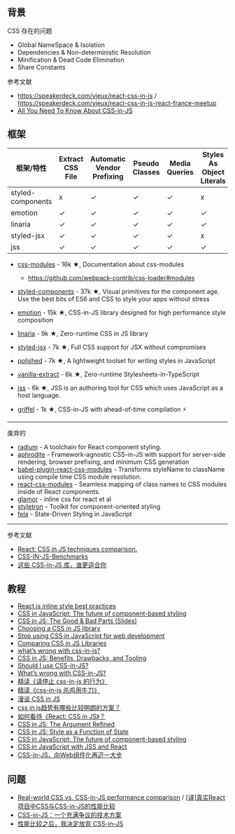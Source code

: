 
## 背景

CSS 存在的问题

- Global NameSpace & Isolation
- Dependencies & Non-deterministic Resolution
- Minification & Dead Code Elimination
- Share Constants

参考文献

- https://speakerdeck.com/vjeux/react-css-in-js / https://speakerdeck.com/vjeux/react-css-in-js-react-france-meetup
- [All You Need To Know About CSS-in-JS](https://hackernoon.com/all-you-need-to-know-about-css-in-js-984a72d48ebc)

## 框架

| 框架/特性 | Extract CSS File | Automatic Vendor Prefixing | Pseudo Classes | Media Queries | Styles As Object Literals |
| --- | --- | --- | --- | --- | --- |
| styled-components | x | ✓ | ✓ | ✓ | x |
| emotion | ✓ | ✓ | ✓ | ✓ | ✓ |
| linaria | ✓ | ✓ | ✓ | ✓ | ✓ |
| styled-jsx | ✓ | ✓ | ✓ | ✓ | x |
| jss | ✓ | ✓ | ✓ | ✓ | ✓ |

- [css-modules](https://github.com/css-modules/css-modules) - 16k ★, Documentation about css-modules

    - https://github.com/webpack-contrib/css-loader#modules

- [styled-components](https://github.com/styled-components/styled-components) - 37k ★, Visual primitives for the component age. Use the best bits of ES6 and CSS to style your apps without stress
- [emotion](https://github.com/emotion-js/emotion)  - 15k ★, CSS-in-JS library designed for high performance style composition
- [linaria](https://github.com/callstack/linaria) - 9k ★, Zero-runtime CSS in JS library
- [styled-jsx](https://github.com/vercel/styled-jsx) - 7k ★, Full CSS support for JSX without compromises 
- [polished](https://github.com/styled-components/) - 7k ★, A lightweight toolset for writing styles in JavaScript
- [vanilla-extract](https://github.com/vanilla-extract-css/vanilla-extract) - 6k ★, Zero-runtime Stylesheets-in-TypeScript
- [jss](https://github.com/cssinjs/jss) - 6k ★, JSS is an authoring tool for CSS which uses JavaScript as a host language.
- [griffel](https://github.com/microsoft/griffel) - 1k ★, CSS-in-JS with ahead-of-time compilation ⚡️

--- 

废弃的

- [radium](https://github.com/FormidableLabs/radium) - A toolchain for React component styling.
- [aphrodite](https://github.com/Khan/aphrodite) - Framework-agnostic CSS-in-JS with support for server-side rendering, browser prefixing, and minimum CSS generation
- [babel-plugin-react-css-modules](https://github.com/gajus/babel-plugin-react-css-modules) - Transforms styleName to className using compile time CSS module resolution.
- [react-css-modules](https://github.com/gajus/react-css-modules) - Seamless mapping of class names to CSS modules inside of React components.
- [glamor](https://github.com/threepointone/glamor) - inline css for react et al
- [styletron](https://github.com/rtsao/styletron) - Toolkit for component-oriented styling
- [fela](https://github.com/rofrischmann/fela) - State-Driven Styling in JavaScript

---

参考文献

- [React: CSS in JS techniques comparison.](https://github.com/MicheleBertoli/css-in-js)
- [CSS-IN-JS-Benchmarks](https://github.com/A-gambit/CSS-IN-JS-Benchmarks/blob/master/RESULT.md)
- [这些 CSS-in-JS 库，谁更适合你](https://zhuanlan.zhihu.com/p/129670569)

## 教程

- [React.js inline style best practices](https://stackoverflow.com/questions/26882177/react-js-inline-style-best-practices)
- [CSS in JavaScript: The future of component-based styling](https://medium.freecodecamp.com/css-in-javascript-the-future-of-component-based-styling-70b161a79a32) 
- [CSS in JS: The Good & Bad Parts (Slides)](https://www.youtube.com/watch?v=95M-2YzyTno)
- [Choosing a CSS in JS library](https://gist.github.com/troch/c27c6a8cc47b76755d848c6d1204fdaf#file-choosing-a-css-in-js-library-md)
- [Stop using CSS in JavaScript for web development](https://medium.com/@gajus/stop-using-css-in-javascript-for-web-development-fa32fb873dcc)
- [Comparing CSS in JS Libraries](https://x-team.com/blog/compare-cxs-jss-performance/)
- [what’s wrong with css-in-js?](http://bradfrost.com/blog/link/whats-wrong-with-css-in-js/)
- [CSS in JS: Benefits, Drawbacks, and Tooling](https://objectpartners.com/2017/11/03/css-in-js-benefits-drawbacks-and-tooling/)
- [Should I use CSS-in-JS?](https://reactarmory.com/answers/should-i-use-css-in-js)
- [What’s wrong with CSS-in-JS?](https://css-tricks.com/whats-wrong-with-css-in-js/)
- [精读《请停止 css-in-js 的行为》](https://zhuanlan.zhihu.com/p/26878157)
- [精读《css-in-js 杀鸡用牛刀》](https://zhuanlan.zhihu.com/p/30118092)
- [漫谈 CSS in JS](https://zhuanlan.zhihu.com/p/31622439)
- [css in js趋势有哪些比较明朗的方案？](https://www.zhihu.com/question/38388076/answer/76802538)
- [如何看待《React: CSS in JS》？ ](https://github.com/hax/hax.github.com/issues/22)
- [CSS in JS: The Argument Refined](https://medium.com/@steida/css-in-js-the-argument-refined-471c7eb83955)
- [CSS in JS: Style as a Function of State](https://medium.com/@rofrischmann/styles-as-functions-of-state-1885627a63f7#.6k6i4kdch)
- [CSS in JavaScript: The future of component-based styling](https://medium.freecodecamp.org/css-in-javascript-the-future-of-component-based-styling-70b161a79a32)
- [CSS in JavaScript with JSS and React](https://medium.com/jobsity/css-in-javascript-with-jss-and-react-54cdd2720222)
- [CSS-in-JS，向Web组件化再迈一大步](https://zhuanlan.zhihu.com/p/35282727)

## 问题

- [Real-world CSS vs. CSS-in-JS performance comparison](https://pustelto.com/blog/css-vs-css-in-js-perf/) / [[译]真实React项目中CSS与CSS-in-JS的性能比较](https://juejin.cn/post/6990667421950410766/)
- [CSS-in-JS：一个充满争议的技术方案](https://www.infoq.cn/article/95ojp6upti9vsyfsw2xz)
- [性能比较之后，我决定放弃 CSS-in-JS](https://jishuin.proginn.com/p/763bfbd692fd)



